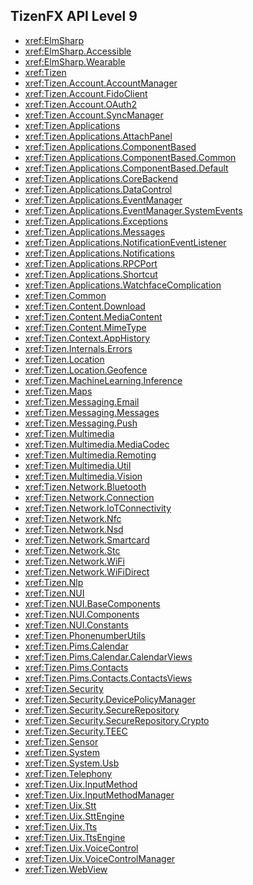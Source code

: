 ## TizenFX API Level 9

* <xref:ElmSharp>
* <xref:ElmSharp.Accessible>
* <xref:ElmSharp.Wearable>
* <xref:Tizen>
* <xref:Tizen.Account.AccountManager>
* <xref:Tizen.Account.FidoClient>
* <xref:Tizen.Account.OAuth2>
* <xref:Tizen.Account.SyncManager>
* <xref:Tizen.Applications>
* <xref:Tizen.Applications.AttachPanel>
* <xref:Tizen.Applications.ComponentBased>
* <xref:Tizen.Applications.ComponentBased.Common>
* <xref:Tizen.Applications.ComponentBased.Default>
* <xref:Tizen.Applications.CoreBackend>
* <xref:Tizen.Applications.DataControl>
* <xref:Tizen.Applications.EventManager>
* <xref:Tizen.Applications.EventManager.SystemEvents>
* <xref:Tizen.Applications.Exceptions>
* <xref:Tizen.Applications.Messages>
* <xref:Tizen.Applications.NotificationEventListener>
* <xref:Tizen.Applications.Notifications>
* <xref:Tizen.Applications.RPCPort>
* <xref:Tizen.Applications.Shortcut>
* <xref:Tizen.Applications.WatchfaceComplication>
* <xref:Tizen.Common>
* <xref:Tizen.Content.Download>
* <xref:Tizen.Content.MediaContent>
* <xref:Tizen.Content.MimeType>
* <xref:Tizen.Context.AppHistory>
* <xref:Tizen.Internals.Errors>
* <xref:Tizen.Location>
* <xref:Tizen.Location.Geofence>
* <xref:Tizen.MachineLearning.Inference>
* <xref:Tizen.Maps>
* <xref:Tizen.Messaging.Email>
* <xref:Tizen.Messaging.Messages>
* <xref:Tizen.Messaging.Push>
* <xref:Tizen.Multimedia>
* <xref:Tizen.Multimedia.MediaCodec>
* <xref:Tizen.Multimedia.Remoting>
* <xref:Tizen.Multimedia.Util>
* <xref:Tizen.Multimedia.Vision>
* <xref:Tizen.Network.Bluetooth>
* <xref:Tizen.Network.Connection>
* <xref:Tizen.Network.IoTConnectivity>
* <xref:Tizen.Network.Nfc>
* <xref:Tizen.Network.Nsd>
* <xref:Tizen.Network.Smartcard>
* <xref:Tizen.Network.Stc>
* <xref:Tizen.Network.WiFi>
* <xref:Tizen.Network.WiFiDirect>
* <xref:Tizen.Nlp>
* <xref:Tizen.NUI>
* <xref:Tizen.NUI.BaseComponents>
* <xref:Tizen.NUI.Components>
* <xref:Tizen.NUI.Constants>
* <xref:Tizen.PhonenumberUtils>
* <xref:Tizen.Pims.Calendar>
* <xref:Tizen.Pims.Calendar.CalendarViews>
* <xref:Tizen.Pims.Contacts>
* <xref:Tizen.Pims.Contacts.ContactsViews>
* <xref:Tizen.Security>
* <xref:Tizen.Security.DevicePolicyManager>
* <xref:Tizen.Security.SecureRepository>
* <xref:Tizen.Security.SecureRepository.Crypto>
* <xref:Tizen.Security.TEEC>
* <xref:Tizen.Sensor>
* <xref:Tizen.System>
* <xref:Tizen.System.Usb>
* <xref:Tizen.Telephony>
* <xref:Tizen.Uix.InputMethod>
* <xref:Tizen.Uix.InputMethodManager>
* <xref:Tizen.Uix.Stt>
* <xref:Tizen.Uix.SttEngine>
* <xref:Tizen.Uix.Tts>
* <xref:Tizen.Uix.TtsEngine>
* <xref:Tizen.Uix.VoiceControl>
* <xref:Tizen.Uix.VoiceControlManager>
* <xref:Tizen.WebView>
